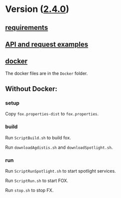 [8]: https://github.com/AKSW/FOX/releases/tag/v2.3.0
[9]: https://github.com/AKSW/FOX
[5]: ./requests.md
[6]: ./requirements.md
[7]: ../docker

# Version ([2.4.0][9])



## [requirements][6]

## [API and request examples][5]

## [docker][7]
The docker files are in the `Docker` folder.

## Without Docker:
### setup
Copy `fox.properties-dist` to `fox.properties`.

### build
Run `ScriptBuild.sh`  to build fox.

Run `downloadAgdistis.sh` and  `downloadSpotlight.sh`.

### run

Run `ScriptRunSpotlight.sh` to start spotlight services.

Run `ScriptRun.sh` to start FOX.

Run `stop.sh` to stop FX.

<!--
## Old Version ([2.3.0][8])

### Build:

Copy `fox.properties-dist` to `fox.properties` and run `./build.sh`.

Now, the release is ready in the `release` folder, `cd release`.

### Run:

Copy `fox.properties-dist` to `fox.properties` and run `run.sh`  to start the server.

To close the server, run `close.sh`.
-->

